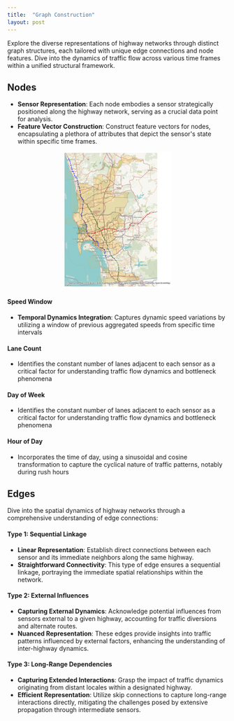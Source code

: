 ```yaml
---
title:  "Graph Construction"
layout: post
---
```

Explore the diverse representations of highway networks through distinct graph structures, each tailored with unique edge connections and node features. Dive into the dynamics of traffic flow across various time frames within a unified structural framework.

## Nodes
- **Sensor Representation**: Each node embodies a sensor strategically positioned along the highway network, serving as a crucial data point for analysis.
- **Feature Vector Construction**: Construct feature vectors for nodes, encapsulating a plethora of attributes that depict the sensor's state within specific time frames.
<center>
<img src="../assets/sensor-map.png" width= 250>
</center>

#### Speed Window
- **Temporal Dynamics Integration**: Captures dynamic speed variations by utilizing a window of previous aggregated speeds from specific time intervals

#### Lane Count
- Identifies the constant number of lanes adjacent to each sensor as a critical factor for understanding traffic flow dynamics and bottleneck phenomena

#### Day of Week
- Identifies the constant number of lanes adjacent to each sensor as a critical factor for understanding traffic flow dynamics and bottleneck phenomena

#### Hour of Day
- Incorporates the time of day, using a sinusoidal and cosine transformation to capture the cyclical nature of traffic patterns, notably during rush hours

## Edges
Dive into the spatial dynamics of highway networks through a comprehensive understanding of edge connections:

#### Type 1: Sequential Linkage
- **Linear Representation**: Establish direct connections between each sensor and its immediate neighbors along the same highway.
- **Straightforward Connectivity**: This type of edge ensures a sequential linkage, portraying the immediate spatial relationships within the network.

#### Type 2: External Influences
- **Capturing External Dynamics**: Acknowledge potential influences from sensors external to a given highway, accounting for traffic diversions and alternate routes.
- **Nuanced Representation**: These edges provide insights into traffic patterns influenced by external factors, enhancing the understanding of inter-highway dynamics.

#### Type 3: Long-Range Dependencies
- **Capturing Extended Interactions**: Grasp the impact of traffic dynamics originating from distant locales within a designated highway.
- **Efficient Representation**: Utilize skip connections to capture long-range interactions directly, mitigating the challenges posed by extensive propagation through intermediate sensors.
